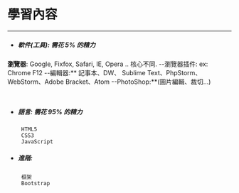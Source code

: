 # 學習內容

---
 
* ##### 軟件\(工具\): 需花 5% 的精力


**瀏覽器**: Google, Fixfox, Safari, IE, Opera .. 核心不同.
  --瀏覽器插件: ex: Chrome F12
  --編輯器:** 記事本、DW、 Sublime Text、PhpStorm、WebStorm、Adobe Bracket、Atom
  --PhotoShop:**(圖片編輯、裁切...)

  ```
   
  ```

* ##### 語言: 需花 95% 的精力

  ```
   HTML5
   CSS3
   JavaScript
  ```

* ##### 進階:

  ```
   框架
   Bootstrap
  ```



